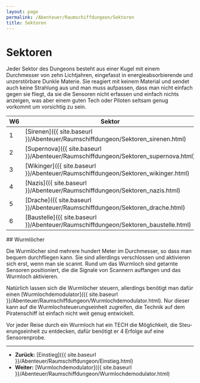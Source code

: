 ```yaml
---
layout: page
permalink: /Abenteuer/Raumschiffdungeon/Sektoren
title: Sektoren
---
```


# Sektoren

Jeder Sektor des Dungeons besteht aus einer Kugel mit einem Durchmesser von zehn Lichtjahren, eingefasst in energie&shy;absorbierende und unzerstörbare Dunkle Materie. Sie reagiert mit keinem Material und sendet auch keine Strahlung aus und man muss aufpassen, dass man nicht einfach gegen sie fliegt, da sie die Sensoren nicht erfassen und einfach nichts anzeigen, was aber einem guten Tech oder Piloten seltsam genug vorkommt um vorsichtig zu sein.

<table>
<thead>
<tr><th>W6</th><th>Sektor</th><th>Wurmlochdemodulatorteil</th></tr>
</thead>
<tbody>
<tr><td>1</td><td>[Sirenen]({{ site.baseurl }}/Abenteuer/Raumschiffdungeon/Sektoren_sirenen.html)</td><td>Parabolantenne</td></tr>
<tr><td>2</td><td>[Supernova]({{ site.baseurl }}/Abenteuer/Raumschiffdungeon/Sektoren_supernova.html)</td><td>Parabolantenne</td></tr>
<tr><td>3</td><td>[Wikinger]({{ site.baseurl }}/Abenteuer/Raumschiffdungeon/Sektoren_wikinger.html)</td><td>Sender</td></tr>
<tr><td>4</td><td>[Nazis]({{ site.baseurl }}/Abenteuer/Raumschiffdungeon/Sektoren_nazis.html)</td><td>Sender</td></tr>
<tr><td>5</td><td>[Drache]({{ site.baseurl }}/Abenteuer/Raumschiffdungeon/Sektoren_drache.html)</td><td>Modulationseinheit</td></tr>
<tr><td>6</td><td>[Baustelle]({{ site.baseurl }}/Abenteuer/Raumschiffdungeon/Sektoren_baustelle.html)</td><td>Modulationseinheit</td></tr>
</tbody>
</table>
## Wurmlöcher

Die Wurmlöcher sind mehrere hundert Meter im Durchmesser, so dass man be&shy;quem durchfliegen kann. Sie sind aller&shy;dings verschlossen und aktivieren sich erst, wenn man sie scannt. Rund um das Wurmloch sind getarnte Sensoren positio&shy;niert, die die Signale von Scannern auf&shy;fangen und das Wurmloch aktivieren.

Natürlich lassen sich die Wurmlöcher steuern, allerdings benötigt man dafür einen [Wurmlochdemodulator]({{ site.baseurl }}/Abenteuer/Raumschiffdungeon/Wurmlochdemodulator.html). Nur dieser kann auf die Wurmloch&shy;steuerungseinheit zugreifen, die Technik auf dem Piratenschiff ist einfach nicht weit genug entwickelt.

Vor jeder Reise durch ein Wurmloch hat ein TECH die Möglichkeit, die Steu&shy;erungseinheit zu entdecken, dafür benötigt er 4 Erfolge auf eine Sensorenprobe.


***
- **Zurück:** [Einstieg]({{ site.baseurl }}/Abenteuer/Raumschiffdungeon/Einstieg.html)
- **Weiter:** [Wurmlochdemodulator]({{ site.baseurl }}/Abenteuer/Raumschiffdungeon/Wurmlochdemodulator.html)

